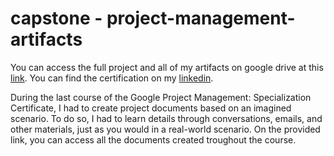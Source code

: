 # capstone - project-management-artifacts

You can access the full project and all of my artifacts on google drive at this [link](https://drive.google.com/drive/folders/1AxyrORCVfnUWj8AgBvL15Ejp1EPGN0L8?usp=share_link). You can find the certification on my [linkedin](https://www.linkedin.com/in/federico-lorrai-6507a31b7/).

During the last course of the Google Project Management: Specialization Certificate, I had to create project documents based on an imagined scenario. To do so, I had to learn details through conversations, emails, and other materials, just as you would in a real-world scenario. On the provided link, you can access all the documents created troughout the course.
